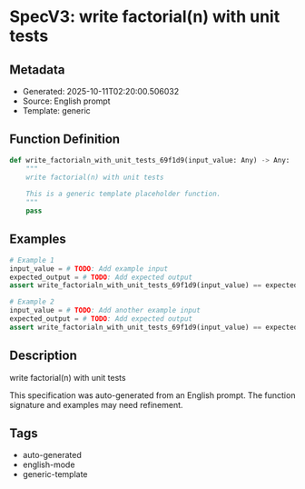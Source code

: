# SpecV3: write factorial(n) with unit tests

## Metadata
- Generated: 2025-10-11T02:20:00.506032
- Source: English prompt
- Template: generic

## Function Definition

```python
def write_factorialn_with_unit_tests_69f1d9(input_value: Any) -> Any:
    """
    write factorial(n) with unit tests
    
    This is a generic template placeholder function.
    """
    pass
```

## Examples

```python
# Example 1
input_value = # TODO: Add example input
expected_output = # TODO: Add expected output
assert write_factorialn_with_unit_tests_69f1d9(input_value) == expected_output

# Example 2
input_value = # TODO: Add another example input
expected_output = # TODO: Add expected output
assert write_factorialn_with_unit_tests_69f1d9(input_value) == expected_output
```

## Description

write factorial(n) with unit tests

This specification was auto-generated from an English prompt. 
The function signature and examples may need refinement.

## Tags
- auto-generated
- english-mode
- generic-template
